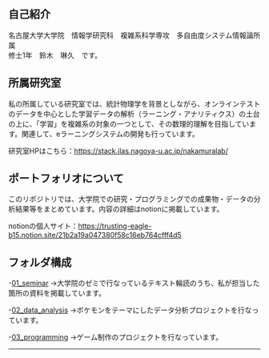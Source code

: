 ## 自己紹介

名古屋大学大学院　情報学研究科　複雑系科学専攻　多自由度システム情報論所属　<br>
修士1年　鈴木　琳久　です。

## 所属研究室

私の所属している研究室では、統計物理学を背景としながら、オンラインテストのデータを中心とした学習データの解析（ラーニング・アナリティクス）の土台の上に、「学習」を複雑系の対象の一つとして、その数理的理解を目指しています。関連して、eラーニングシステムの開発も行っています。<br>

研究室HPはこちら：https://stack.ilas.nagoya-u.ac.jp/nakamuralab/

## ポートフォリオについて

このリポジトリでは、大学院での研究・プログラミングでの成果物・データの分析結果等をまとめています。内容の詳細はnotionに掲載しています。<br>

notionの個人サイト：https://trusting-eagle-b15.notion.site/21b2a19a047380f58c16eb764cfff4d5

## フォルダ構成
-[01_seminar](01_seminar/) 
→大学院のゼミで行なっているテキスト輪読のうち、私が担当した箇所の資料を掲載しています。

-[02_data_analysis](02_data_analysis/)
→ポケモンをテーマにしたデータ分析プロジェクトを行なっています。

-[03_programming](03_programming/) 
→ゲーム制作のプロジェクトを行なっています。

---
